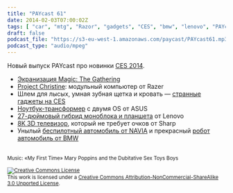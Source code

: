 ```yaml
---
title: "PAYcast 61"
date: 2014-02-03T07:00:02Z
tags: [ "car", "mtg", "Razor", "gadgets", "CES", "bmw", "lenovo", "PAYcast", "sharp", "asus" ]
draft: false
podcast_file: "https://s3-eu-west-1.amazonaws.com/paycast/PAYcast61.mp3"
podcast_type: "audio/mpeg"
---
```

<p>Новый выпуск PAYcast про новинки <a href="http://paleofuture.gizmodo.com/heres-how-ridiculous-this-years-ces-will-look-in-2034-1495500665">CES 2014</a>.</p>
<ul>
<li><a href="http://www.hollywoodreporter.com/heat-vision/fox-bring-magic-gathering-big-670529/">Экранизация Magic: The Gathering</a></li>
<li><a href="http://habrahabr.ru/post/208460/">Project Christine</a>: модульный компьютер от Razer</li>
<li>Шлем для лысых, умная зубная щетка и кровать — <a href="http://www.siliconrus.com/2014/01/ces-2014/">странные гаджеты на CES</a></li>
<li><a href="http://habrahabr.ru/post/208340/">Ноутбук-трансформер</a> с двумя OS от ASUS</li>
<li><a href="http://habrahabr.ru/post/208294/">27-дюймовый гибрид моноблока и планшета</a> от Lenovo</li>
<li><a href="http://habrahabr.ru/post/208342/">8K 3D телевизор</a>, который не требует очков от Sharp</li>
<li>Унылый <a href="http://habrahabr.ru/company/telebreeze/blog/208864/">беспилотный автомобиль от NAVIA</a> и прекрасный <a href="http://habrahabr.ru/post/209304/">робот автомобиль от BMW</a></li>
</ul>
<p><span id="more-758"></span><br />
<small>Music: &#171;My First Time&#187; Mary Poppins and the Dubitative Sex Toys Boys</small></p>
<p><small><a href="http://creativecommons.org/licenses/by-nc-sa/3.0/" rel="license"><img style="border-width: 0;" alt="Creative Commons License" src="http://i.creativecommons.org/l/by-nc-sa/3.0/80x15.png" /></a><br />
This work is licensed under a <a href="http://creativecommons.org/licenses/by-nc-sa/3.0/" rel="license">Creative Commons Attribution-NonCommercial-ShareAlike 3.0 Unported License</a>.</small></p>

     